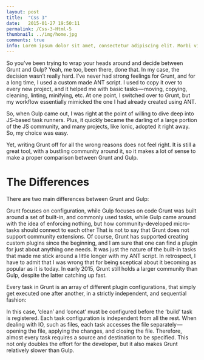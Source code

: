 ```yaml
---
layout: post
title:  "Css 3"
date:   2015-01-27 19:50:11
permalink: /Css-3-Html-5
thumbnail: ../img/home.jpg
comments: true
info: Lorem ipsum dolor sit amet, consectetur adipiscing elit. Morbi vitae bibendum nisi. Suspendisse tempus arcu vitae pretium convallis. Nullam urna enim, euismod nec ornare ut, iaculis non lacus. Cras sed dui feugiat, aliquam ligula cursus
---
```

So you’ve been trying to wrap your heads around and decide between Grunt and Gulp? Yeah, me too, been there, done that. In my case, the decision wasn’t really hard. I’ve never had strong feelings for Grunt, and for a long time, I used a custom made ANT script. I used to copy it over to every new project, and it helped me with basic tasks — moving, copying, cleaning, linting, minifying, etc. At one point, I switched over to Grunt, but my workflow essentially mimicked the one I had already created using ANT.

So, when Gulp came out, I was right at the point of willing to dive deep into JS-based task runners. Plus, it quickly became the darling of a large portion of the JS community, and many projects, like Ionic, adopted it right away. So, my choice was easy.


Yet, writing Grunt off for all the wrong reasons does not feel right. It is still a great tool, with a bustling community around it, so it makes a lot of sense to make a proper comparison between Grunt and Gulp.

<h1 class="sub-header">The Differences</h1>



There are two main differences between Grunt and Gulp:

Grunt focuses on configuration, while Gulp focuses on code
Grunt was built around a set of built-in, and commonly used tasks, while Gulp came around with the idea of enforcing nothing, but how community-developed micro-tasks should connect to each other
That is not to say that Grunt does not support community extensions. Of course, Grunt has supported creating custom plugins since the beginning, and I am sure that one can find a plugin for just about anything one needs. It was just the nature of the built-in tasks that made me stick around a little longer with my ANT script. In retrospect, I have to admit that I was wrong that for being sceptical about it becoming as popular as it is today. In early 2015, Grunt still holds a larger community than Gulp, despite the latter catching up fast.

Every task in Grunt is an array of different plugin configurations, that simply get executed one after another, in a strictly independent, and sequential fashion:


In this case, ‘clean’ and ‘concat’ must be configured before the ‘build’ task is registered. Each task configuration is independent from all the rest. When dealing with IO, such as files, each task accesses the file separately — opening the file, applying the changes, and closing the file. Therefore, almost every task requires a source and destination to be specified. This not only doubles the effort for the developer, but it also makes Grunt relatively slower than Gulp.
